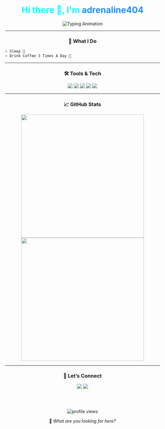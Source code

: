 <!-- Profile -->
<div align="center">

<h1 style="color:#00ffff;">Hi there 👋, I'm <span style="color:#1E90FF;">adrenaline404</span></h1>

<img src="https://readme-typing-svg.herokuapp.com?font=Fira+Code&weight=500&size=20&duration=3000&pause=800&color=00FFFF&center=true&vCenter=true&width=500&lines=Interested+in+Android+Development;Android+Testing+for+experimental+needs" alt="Typing Animation" />

---

### 🧠 What I Do
</div>

```bash
> Sleep 🫥
> Drink Coffee 3 Times A Day 🫥
```

---

<div align="center">

### 🛠️ Tools & Tech

</div>

<p align="center">
  <img src="https://img.shields.io/badge/Shell-Bash-blue?style=flat-square&logo=gnubash" />
  <img src="https://img.shields.io/badge/Magisk-Systemless-green?style=flat-square&logo=android" />
  <img src="https://img.shields.io/badge/Rust-Experimental-orange?style=flat-square&logo=rust" />
  <img src="https://img.shields.io/badge/Linux-Termux-informational?style=flat-square&logo=linux" />
  <img src="https://img.shields.io/badge/Android-Tweaks-success?style=flat-square&logo=android" />
</p>

---

<div align="center">

### 📈 GitHub Stats

<img src="https://github-readme-stats.vercel.app/api?username=adrenaline404&show_icons=true&theme=dark&hide_border=true&hide_title=true&count_private=true" width="400" />
<img src="https://github-readme-streak-stats.demolab.com?user=adrenaline404&theme=dark&hide_border=true" width="400" />
<br>

---

### 🔗 Let’s Connect

<a href="https://t.me/adrenaline_404"><img src="https://img.shields.io/badge/Telegram-%23121011.svg?&style=flat-square&logo=telegram&logoColor=white" /></a>
<a href="https://instagram.com/shfwn_31"><img src="https://img.shields.io/badge/Instagram-E4405F?style=flat-square&logo=instagram&logoColor=white" /></a>

<br><br>

<p><img src="https://komarev.com/ghpvc/?username=adrenaline404&label=Profile+Views&color=0e75b6&style=flat-square" alt="profile views" /></p>

👾 _What are you looking for here?_
</div>
